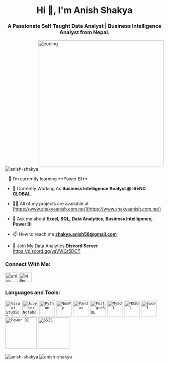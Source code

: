<h1 align="center">Hi 👋, I'm Anish Shakya</h1>
<h3 align="center">A Passionate Self Taught Data Analyst | Business Intelligence Analyst from Nepal.</h3><img align="right" alt="coding" width="400" src="https://camo.githubusercontent.com/2366b34bb903c09617990fb5fff4622f3e941349e846ddb7e73df872a9d21233/68747470733a2f2f63646e2e6472696262626c652e636f6d2f75736572732f3733303730332f73637265656e73686f74732f363538313234332f6176656e746f2e676966">
<p align="left"> <img src="https://komarev.com/ghpvc/?username=anish-shakya&label=Profile%20views&color=0e75b6&style=flat" alt="anish-shakya" /> </p> 
- 🌱 I’m currently learning **Power BI**
  
- 🏢 Currently Working As **Business Intelligence Analyst @ ISEND GLOBAL**
  
- 👨‍💻 All of my projects are available at [https://www.shakyaanish.com.np/](https://www.shakyaanish.com.np/)

- 💬 Ask me about **Excel, SQL, Data Analytics, Business Intelligence, Power BI**

- 📫 How to reach me **shakya.anish58@gmail.com**
  
- 📱 Join My Data Analytics **Discord Server** https://discord.gg/yaVWQr5DCT
  
<h3 align="left">Connect With Me:</h3>  

<p align="left">
<a href="https://linkedin.com/in/anish-shakya-190a6822b" target="blank"><img align="center" src="https://raw.githubusercontent.com/rahuldkjain/github-profile-readme-generator/master/src/images/icons/Social/linked-in-alt.svg" alt="anish shakya" height="30" width="40" /></a>
<a href="https://fb.com/shakya.anish.5" target="blank"><img align="center" src="https://raw.githubusercontent.com/rahuldkjain/github-profile-readme-generator/master/src/images/icons/Social/facebook.svg" alt="अनिष शाक्य" height="30" width="40" /></a>
</p>

<h3 align="left">Languages and Tools:</h3>
	<code><img width="50" src="https://user-images.githubusercontent.com/25181517/192108891-d86b6220-e232-423a-bf5f-90903e6887c3.png" alt="Visual Studio Code" title="Visual Studio Code"/></code>
	<code><img width="50" src="https://user-images.githubusercontent.com/25181517/183914128-3fc88b4a-4ac1-40e6-9443-9a30182379b7.png" alt="Jupyter Notebook" title="Jupyter Notebook"/></code>
	<code><img width="50" src="https://user-images.githubusercontent.com/25181517/183423507-c056a6f9-1ba8-4312-a350-19bcbc5a8697.png" alt="Python" title="Python"/></code>
	<code><img width="50" src="https://github.com/marwin1991/profile-technology-icons/assets/76012086/4ec200c2-acdf-4c42-b419-cd49cba3d09f" alt="NumPy" title="NumPy"/></code>
	<code><img width="50" src="https://github.com/marwin1991/profile-technology-icons/assets/76012086/24b02d77-2f28-43c7-b5d6-e15e3395851b" alt="Pandas" title="Pandas"/></code>
	<code><img width="50" src="https://user-images.githubusercontent.com/25181517/117208740-bfb78400-adf5-11eb-97bb-09072b6bedfc.png" alt="PostgreSQL" title="PostgreSQL"/></code>
	<code><img width="50" src="https://user-images.githubusercontent.com/25181517/183896128-ec99105a-ec1a-4d85-b08b-1aa1620b2046.png" alt="MySQL" title="MySQL"/></code>
	<code><img width="50" src="https://github.com/marwin1991/profile-technology-icons/assets/19180175/3b371807-db7c-45b4-8720-c0cfc901680a" alt="MSSQL" title="MSSQL"/></code>
	<code><img width="50" src="https://upload.wikimedia.org/wikipedia/commons/thumb/7/73/Microsoft_Excel_2013-2019_logo.svg/1200px-Microsoft_Excel_2013-2019_logo.svg.png" alt="Excel" title="Excel"/></code>
	<code><img width="100" src="https://logos-world.net/wp-content/uploads/2022/02/Microsoft-Power-BI-Symbol.png" alt="Power BI" title="Power BI"/></code>
	<code><img width="100" src="https://static.javatpoint.com/tutorial/ssis/images/ssis-tutorial.jpg" alt="SSIS" title="SSIS"/></code>
 
<p><img align="Left" src="https://github-readme-stats.vercel.app/api?username=anish-shakya&show_icons=true&locale=en" alt="anish-shakya" /></p>
<p><img align="Left" src="https://github-readme-streak-stats.herokuapp.com/?user=anish-shakya&" alt="anish-shakya" /></p>
